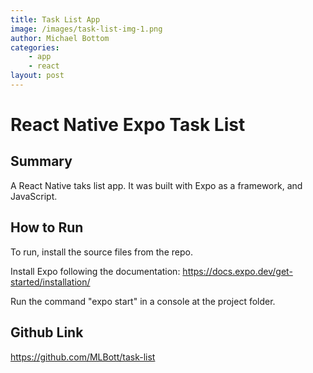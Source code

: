 ```yaml
---
title: Task List App
image: /images/task-list-img-1.png
author: Michael Bottom
categories:
    - app
    - react
layout: post
---
```


# React Native Expo Task List

## Summary
A React Native taks list app. It was built with Expo as a framework, and JavaScript.

## How to Run
To run, install the source files from the repo.

Install Expo following the documentation: https://docs.expo.dev/get-started/installation/

Run the command "expo start" in a console at the project folder.

## Github Link
https://github.com/MLBott/task-list 
